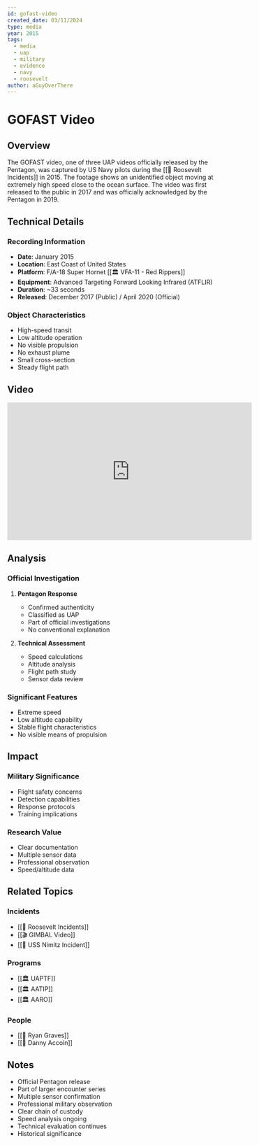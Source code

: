 ```yaml
---
id: gofast-video
created_date: 03/11/2024
type: media
year: 2015
tags:
  - media
  - uap
  - military
  - evidence
  - navy
  - roosevelt
author: aGuyOverThere
---
```


# GOFAST Video

## Overview

The GOFAST video, one of three UAP videos officially released by the Pentagon, was captured by US Navy pilots during the [[📜 Roosevelt Incidents]] in 2015. The footage shows an unidentified object moving at extremely high speed close to the ocean surface. The video was first released to the public in 2017 and was officially acknowledged by the Pentagon in 2019.

## Technical Details

### Recording Information
- **Date**: January 2015
- **Location**: East Coast of United States
- **Platform**: F/A-18 Super Hornet [[🏛️ VFA-11 - Red Rippers]]
- **Equipment**: Advanced Targeting Forward Looking Infrared (ATFLIR)
- **Duration**: ~33 seconds
- **Released**: December 2017 (Public) / April 2020 (Official)

### Object Characteristics
- High-speed transit
- Low altitude operation
- No visible propulsion
- No exhaust plume
- Small cross-section
- Steady flight path

## Video

<iframe width="560" height="315" src="https://www.youtube.com/embed/wxVRg7LLaQA" title="YouTube video player" frameborder="0" allow="accelerometer; autoplay; clipboard-write; encrypted-media; gyroscope; picture-in-picture; web-share" allowfullscreen></iframe>

## Analysis

### Official Investigation
1. **Pentagon Response**
   - Confirmed authenticity
   - Classified as UAP
   - Part of official investigations
   - No conventional explanation

2. **Technical Assessment**
   - Speed calculations
   - Altitude analysis
   - Flight path study
   - Sensor data review

### Significant Features
- Extreme speed
- Low altitude capability
- Stable flight characteristics
- No visible means of propulsion

## Impact

### Military Significance
- Flight safety concerns
- Detection capabilities
- Response protocols
- Training implications

### Research Value
- Clear documentation
- Multiple sensor data
- Professional observation
- Speed/altitude data

## Related Topics

### Incidents
- [[📜 Roosevelt Incidents]]
- [[🎬 GIMBAL Video]]
- [[📜 USS Nimitz Incident]]

### Programs
- [[🏛️ UAPTF]]
- [[🏛️ AATIP]]
- [[🏛️ AARO]]

### People
- [[👤 Ryan Graves]]
- [[👤 Danny Accoin]]

## Notes

- Official Pentagon release
- Part of larger encounter series
- Multiple sensor confirmation
- Professional military observation
- Clear chain of custody
- Speed analysis ongoing
- Technical evaluation continues
- Historical significance 